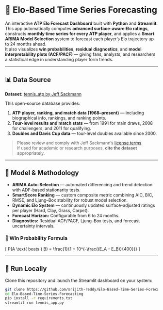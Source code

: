 # 🎾 Elo-Based Time Series Forecasting


An interactive **ATP Elo Forecast Dashboard** built with **Python** and **Streamlit**.  
This app automatically computes **advanced surface-aware Elo ratings**, constructs **monthly time series for every ATP player**, and applies a **Smart ARIMA Model Selection** system to forecast each player’s Elo trajectory up to 24 months ahead.  
It also visualizes **win probabilities**, **residual diagnostics**, and **model interpretability plots (ACF/PACF)** — giving fans, analysts, and researchers a statistical edge in understanding player form trends.

---

## 📊 Data Source

**Dataset:** [tennis_atp by Jeff Sackmann](https://github.com/JeffSackmann/tennis_atp)

This open-source database provides:
1. **ATP player, ranking, and match data (1968–present)** — including biographical info, rankings, and ranking points.  
2. **Tour-level results and match stats** — from 1991 for main draws, 2008 for challengers, and 2011 for qualifying.  
3. **Doubles and Davis Cup data** — tour-level doubles available since 2000.  

> Please review and comply with Jeff Sackmann’s [license terms](https://github.com/JeffSackmann/tennis_atp#attention).  
> If used for academic or research purposes, **cite the dataset** appropriately.

---

## 🧠 Model & Methodology

- **ARIMA Auto-Selection** — automated differencing and trend detection with ADF-based stationarity tests.  
- **SmartScore Ranking** — custom composite metric combining AIC, BIC, RMSE, and Ljung–Box stability for robust model selection.  
- **Dynamic Elo System** — continuously updated surface-adjusted ratings per player (Hard, Clay, Grass, Carpet).  
- **Forecast Horizon:** Configurable from 6 to 24 months.  
- **Diagnostics:** Residual ACF/PACF, Ljung–Box tests, and forecast uncertainty intervals.

### 🎯 Win Probability Formula
\[
P(A \text{ beats } B) = \frac{1}{1 + 10^{-\frac{(E_A - E_B)}{400}}}
\]

---

## 🚀 Run Locally

Clone this repository and launch the Streamlit dashboard on your system:

```bash
git clone https://github.com/srijith-reddy/Elo-Based-Time-Series-Forecasting.git
cd Elo-Based-Time-Series-Forecasting
pip install -r requirements.txt
streamlit run tennis_app.py
